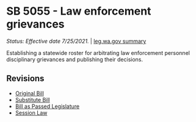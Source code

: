 # SB 5055 - Law enforcement grievances
*Status: Effective date 7/25/2021.* | [leg.wa.gov summary](https://app.leg.wa.gov/billsummary?BillNumber=5055&Year=2021)

Establishing a statewide roster for arbitrating law enforcement personnel disciplinary grievances and publishing their decisions.

## Revisions
* [Original Bill](1/)
* [Substitute Bill](S/)
* [Bill as Passed Legislature](S.PL/)
* [Session Law](S.SL/)
